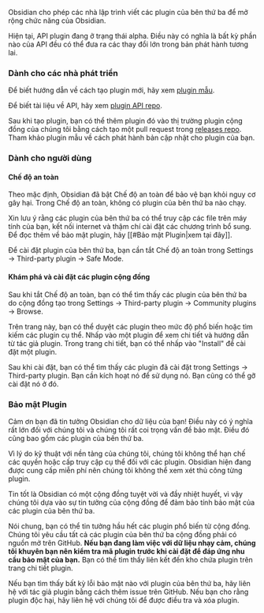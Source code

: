 Obsidian cho phép các nhà lập trình viết các plugin của bên thứ ba để mở rộng chức năng của Obsidian.

Hiện tại, API plugin đang ở trạng thái alpha. Điều này có nghĩa là bất kỳ phần nào của API đều có thể đưa ra các thay đổi lớn trong bản phát hành tương lai.

### Dành cho các nhà phát triển

Để biết hướng dẫn về cách tạo plugin mới, hãy xem [plugin mẫu](https://github.com/obsidianmd/obsidian-sample-plugin).

Để biết tài liệu về API, hãy xem [plugin API repo](https://github.com/obsidianmd/obsidian-api).

Sau khi tạo plugin, bạn có thể thêm plugin đó vào thị trường plugin cộng đồng của chúng tôi bằng cách tạo một pull request trong [releases repo](https://github.com/obsidianmd/obsidian-releases). Tham khảo plugin mẫu về cách phát hành bản cập nhật cho plugin của bạn.

### Dành cho người dùng

#### Chế độ an toàn

Theo mặc định, Obsidian đã bật Chế độ an toàn để bảo vệ bạn khỏi nguy cơ gây hại. Trong Chế độ an toàn, không có plugin của bên thứ ba nào chạy.

Xin lưu ý rằng các plugin của bên thứ ba có thể truy cập các file trên máy tính của bạn, kết nối internet và thậm chí cài đặt các chương trình bổ sung. Để đọc thêm về bảo mật plugin, hãy [[#Bảo mật Plugin|xem tại đây]].

Để cài đặt plugin của bên thứ ba, bạn cần tắt Chế độ an toàn trong Settings → Third-party plugin → Safe Mode.

#### Khám phá và cài đặt các plugin cộng đồng

Sau khi tắt Chế độ an toàn, bạn có thể tìm thấy các plugin của bên thứ ba do cộng đồng tạo trong Settings → Third-party plugin → Community plugins → Browse.

Trên trang này, bạn có thể duyệt các plugin theo mức độ phổ biến hoặc tìm kiếm các plugin cụ thể. Nhấp vào một plugin để xem chi tiết và hướng dẫn từ tác giả plugin. Trong trang chi tiết, bạn có thể nhấp vào "Install" để cài đặt một plugin.

Sau khi cài đặt, bạn có thể tìm thấy các plugin đã cài đặt trong Settings → Third-party plugin. Bạn cần kích hoạt nó để sử dụng nó. Bạn cũng có thể gỡ cài đặt nó ở đó.

### Bảo mật Plugin

Cảm ơn bạn đã tin tưởng Obsidian cho dữ liệu của bạn! Điều này có ý nghĩa rất lớn đối với chúng tôi và chúng tôi rất coi trọng vấn đề bảo mật. Điều đó cũng bao gồm các plugin của bên thứ ba.

Vì lý do kỹ thuật với nền tảng của chúng tôi, chúng tôi không thể hạn chế các quyền hoặc cấp truy cập cụ thể đối với các plugin. Obsidian hiện đang được cung cấp miễn phí nên chúng tôi không thể xem xét thủ công từng plugin.

Tin tốt là Obsidian có một cộng đồng tuyệt vời và đầy nhiệt huyết, vì vậy chúng tôi dựa vào sự tin tưởng của cộng đồng để đảm bảo tính bảo mật của các plugin của bên thứ ba.

Nói chung, bạn có thể tin tưởng hầu hết các plugin phổ biến từ cộng đồng. Chúng tôi yêu cầu tất cả các plugin của bên thứ ba cộng đồng phải có nguồn mở trên GitHub. **Nếu bạn đang làm việc với dữ liệu nhạy cảm, chúng tôi khuyên bạn nên kiểm tra mã plugin trước khi cài đặt để đáp ứng nhu cầu bảo mật của bạn.** Bạn có thể tìm thấy liên kết đến kho chứa plugin trên trang chi tiết plugin.

Nếu bạn tìm thấy bất kỳ lỗi bảo mật nào với plugin của bên thứ ba, hãy liên hệ với tác giả plugin bằng cách thêm issue trên GitHub. Nếu bạn cho rằng plugin độc hại, hãy liên hệ với chúng tôi để được điều tra và xóa plugin.